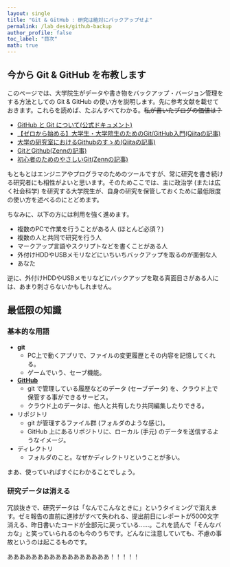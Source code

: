 ```yaml
---
layout: single
title: "Git & GitHub : 研究は絶対にバックアップせよ"
permalink: /lab_desk/github-backup
author_profile: false
toc_label: "目次"
math: true
---
```


## 今から Git & GitHub を布教します
このページでは、大学院生がデータや書き物をバックアップ・バージョン管理をする方法としての Git & GitHub の使い方を説明します。先に参考文献を載せておきます。これらを読めば、たぶんすべてわかる。~~私が書いたブログの価値は？~~

- [GitHub と Git について(公式ドキュメント)](https://docs.github.com/ja/get-started/start-your-journey/about-github-and-git)
- [【ゼロから始める】大学生・大学院生のためのGit/GitHub入門(Qiitaの記事)](https://qiita.com/Renma/items/b5b12e225a19dc588981)
- [大学の研究室におけるGithubのすゝめ(Qiitaの記事)](https://qiita.com/ryoaki374/items/b2808e6d5dc6efe79b76)
- [GitとGithub(Zennの記事)](https://zenn.dev/n_ryosuke/articles/331df692bec1dd)
- [初心者のためのやさしいGit(Zennの記事)](https://zenn.dev/getgotgoto/articles/506bcfbcd55149)

もともとはエンジニアやプログラマのためのツールですが、常に研究を書き続ける研究者にも相性がよいと思います。そのためここでは、主に政治学 (または広く社会科学) を研究する大学院生が、自身の研究を保管しておくために最低限度の使い方を述べるのにとどめます。

ちなみに、以下の方には利用を強く進めます。
- 複数のPCで作業を行うことがある人 (ほとんど必須？)
- 複数の人と共同で研究を行う人
- マークアップ言語やスクリプトなどを書くことがある人
- 外付けHDDやUSBメモリなどにいちいちバックアップを取るのが面倒な人
- あなた

逆に、外付けHDDやUSBメモリなどにバックアップを取る真面目さがある人には、あまり刺さらないかもしれません。

## 最低限の知識
### 基本的な用語
- **git**
  - PC上で動くアプリで、ファイルの変更履歴とその内容を記憶してくれる。 
  - ゲームでいう、セーブ機能。
- [**GitHub**](https://github.com/)
  - git で管理している履歴などのデータ (セーブデータ) を、クラウド上で保管する事ができるサービス。
  - クラウド上のデータは、他人と共有したり共同編集したりできる。
- リポジトリ
  - git が管理するファイル群 (フォルダのような感じ)。
  - GitHub 上にあるリポジトリに、ローカル (手元) のデータを送信するようなイメージ。
- ディレクトリ
  - フォルダのこと。なぜかディレクトリということが多い。

まあ、使っていればすぐにわかることでしょう。


### 研究データは消える
冗談抜きで、研究データは「なんでこんなときに」というタイミングで消えます。ゼミ報告の直前に進捗がすべて失われる、提出前日にレポートが5000文字消える、昨日書いたコードが全部元に戻っている……。これを読んで「そんなバカな」と笑っていられるのも今のうちです。どんなに注意していても、不慮の事故というのは起こるものです。

あああああああああああああああああ！！！！！